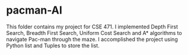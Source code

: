 # pacman-AI
This folder contains my project for CSE 471. I implemented Depth First Search, Breadth First Search, Uniform Cost Search and A* algorithms to navigate Pac-man through the maze.  I accomplished the project using Python list and Tuples to store the list.
